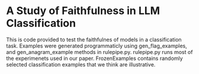 # A Study of Faithfulness in LLM Classification 

This is code provided to test the faithfulnes of models in a classification task.  Examples were generated programmaticly using gen_flag_examples, and gen_anagram_example methods in rulepipe.py. rulepipe.py runs most of the experimenets used in our paper. FrozenExamples contains randomly selected classification examples that we think are illustrative. 


